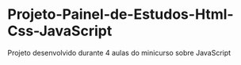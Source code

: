 # Projeto-Painel-de-Estudos-Html-Css-JavaScript
Projeto desenvolvido durante 4 aulas do minicurso sobre JavaScript 
